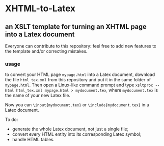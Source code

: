 # XHTML-to-Latex
## an XSLT template for turning an XHTML page into a Latex document
Everyone can contribute to this repository: feel free to add new features to the template and/or correcting mistakes.

### usage
to convert your HTML page `mypage.html` into a Latex document, download the file `html_tex.xml` from  this repository and put it in the same folder of `mypage.html`. Then open a Linux-like command prompt and type `xsltproc --html html_tex.xml mypage.html > mydocument.tex`, where `mydocument.tex` is the name of your new Latex file.

Now you can `\input{mydocument.tex}` or `\include{mydocument.tex}` in a Latex document.

To do:
* generate the whole Latex document, not just a single file;
* convert every HTML entity into its corresponding Latex symbol;
* handle HTML tables.
